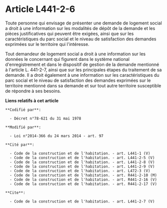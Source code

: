 # Article L441-2-6

Toute personne qui envisage de présenter une demande de logement social a droit à une information sur les modalités de dépôt
de la demande et les pièces justificatives qui peuvent être exigées, ainsi que sur les caractéristiques du parc social et le
niveau de satisfaction des demandes exprimées sur le territoire qui l'intéresse. 

Tout demandeur de logement social a droit à une information sur les données le concernant qui figurent dans le système
national d'enregistrement et dans le dispositif de gestion de la demande mentionné à l'article L. 441-2-7, ainsi que sur les
principales étapes du traitement de sa demande. Il a droit également à une information sur les caractéristiques du parc
social et le niveau de satisfaction des demandes exprimées sur le territoire mentionné dans sa demande et sur tout autre
territoire susceptible de répondre à ses besoins.

**Liens relatifs à cet article**

	**Codifié par**:

	  - Décret n°78-621 du 31 mai 1978

	**Modifié par**:

	  - Loi n°2014-366 du 24 mars 2014 - art. 97

	**Cité par**:

	  - Code de la construction et de l'habitation. - art. L441-1 (V)
	  - Code de la construction et de l'habitation. - art. L441-2-5 (V)
	  - Code de la construction et de l'habitation. - art. L441-2-8 (V)
	  - Code de la construction et de l'habitation. - art. L441-2-9 (V)
	  - Code de la construction et de l'habitation. - art. L472-3 (V)
	  - Code de la construction et de l'habitation. - art. R441-2-10 (M)
	  - Code de la construction et de l'habitation. - art. R441-2-16 (V)
	  - Code de la construction et de l'habitation. - art. R441-2-17 (V)

	**Cite**:

	  - Code de la construction et de l'habitation. - art. L441-2-7 (V)
